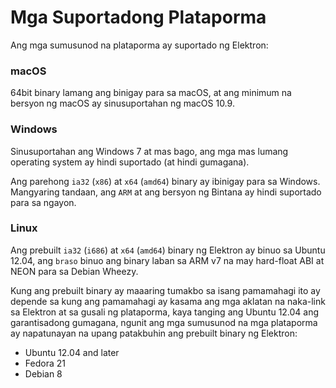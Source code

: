 # Mga Suportadong Plataporma

Ang mga sumusunod na plataporma ay suportado ng Elektron:

### macOS

64bit binary lamang ang binigay para sa macOS, at ang minimum na bersyon ng macOS ay sinusuportahan ng macOS 10.9.

### Windows

Sinusuportahan ang Windows 7 at mas bago, ang mga mas lumang operating system ay hindi suportado (at hindi gumagana).

Ang parehong `ia32` (`x86`) at `x64` (`amd64`) binary ay ibinigay para sa Windows. Mangyaring tandaan, ang `ARM` at ang bersyon ng Bintana ay hindi suportado para sa ngayon.

### Linux

Ang prebuilt `ia32` (`i686`) at `x64` (`amd64`) binary ng Elektron ay binuo sa Ubuntu 12.04, ang `braso` binuo ang binary laban sa ARM v7 na may hard-float ABI at NEON para sa Debian Wheezy.

Kung ang prebuilt binary ay maaaring tumakbo sa isang pamamahagi ito ay depende sa kung ang pamamahagi ay kasama ang mga aklatan na naka-link sa Elektron at sa gusali ng plataporma, kaya tanging ang Ubuntu 12.04 ang garantisadong gumagana, ngunit ang mga sumusunod na mga plataporma ay napatunayan na upang patakbuhin ang prebuilt binary ng Elektron:

* Ubuntu 12.04 and later
* Fedora 21
* Debian 8